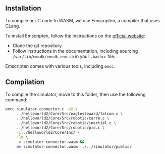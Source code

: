 ## Installation

To compile our C code to WASM, we use Emscripten, a compiler that uses CLang.

To install Emscripten, follow the instructions on the [official website](https://emscripten.org/docs/getting_started/downloads.html):

- Clone the git repository.
- Follow instructions in the documentation, including sourcing `/var/lib/emsdk/emsdk_env.sh` in your `.bashrc` file.

Emscripten comes with various tools, including `emcc`.

## Compilation

To compile the simulator, move to this folder, then use the following command:

```bash
emcc simulator-connector.c -o2 \
     ../helloworld2/Core/Src/eaglesteward/falcon.c \
     ../helloworld2/Core/Src/robotic/carre.c \
     ../helloworld2/Core/Src/robotic/inertial.c \
     ../helloworld2/Core/Src/robotic/pid.c \
     -I../helloworld2/Core/Inc/ \
     -lm \
     -o simulator-connector.wasm &&
     mv simulator-connector.wasm ../../simulator/public/
```
